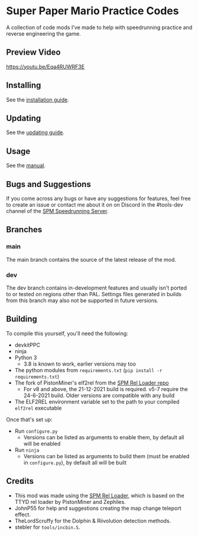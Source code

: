 # Super Paper Mario Practice Codes
A collection of code mods I've made to help with speedrunning practice and reverse engineering the game.

## Preview Video
https://youtu.be/Eqa4RUWRF3E

## Installing
See the [installation guide](https://github.com/SeekyCt/spm-practice-codes/blob/main/INSTALLING.md).

## Updating
See the [updating guide](https://github.com/SeekyCt/spm-practice-codes/blob/main/UPDATING.md).

## Usage
See the [manual](https://github.com/SeekyCt/spm-practice-codes/blob/main/MANUAL.md).

## Bugs and Suggestions
If you come across any bugs or have any suggestions for features, feel free to create an issue or contact me about it on on Discord in the #tools-dev channel of the [SPM Speedrunning Server](https://discord.gg/dbd733H).

## Branches
### main
The main branch contains the source of the latest release of the mod.
### dev
The dev branch contains in-development features and usually isn't ported to or tested on regions other than PAL. Settings files generated in builds from this branch may also not be supported in future versions.

## Building
To compile this yourself, you'll need the following:
* devkitPPC
* ninja
* Python 3
    - 3.8 is known to work, earlier versions may too
* The python modules from `requirements.txt` (`pip install -r requirements.txt`)
* The fork of PistonMiner's elf2rel from the [SPM Rel Loader repo](https://github.com/SeekyCt/spm-rel-loader/releases/)
    * For v8 and above, the 21-12-2021 build is required. v5-7 require the 24-6-2021 build. Older versions are compatible with any build
* The ELF2REL environment variable set to the path to your compiled `elf2rel` executable

Once that's set up:
* Run `configure.py`
    * Versions can be listed as arguments to enable them, by default all will be enabled
* Run `ninja`
    * Versions can be listed as arguments to build them (must be enabled in `configure.py`), by default all will be built

## Credits
* This mod was made using the [SPM Rel Loader](https://github.com/SeekyCt/spm-rel-loader), which is based on the TTYD rel loader by PistonMiner and Zephiles.
* JohnP55 for help and suggestions creating the map change teleport effect.
* TheLordScruffy for the Dolphin & Riivolution detection methods.
* stebler for `tools/incbin.S`.
